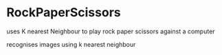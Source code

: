 # RockPaperScissors
uses K nearest Neighbour to play rock paper scissors against a computer

recognises images using k nearest neighbour